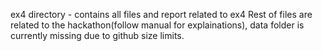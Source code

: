 ex4 directory - contains all files and report related to ex4
Rest of files are related to the hackathon(follow manual for explainations), data folder is currently missing due to github size limits.
